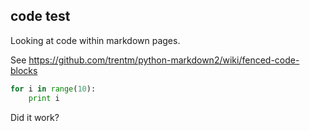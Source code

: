 code test
---------

Looking at code within markdown pages.

See <https://github.com/trentm/python-markdown2/wiki/fenced-code-blocks>

```python
for i in range(10):
    print i
````

Did it work?
